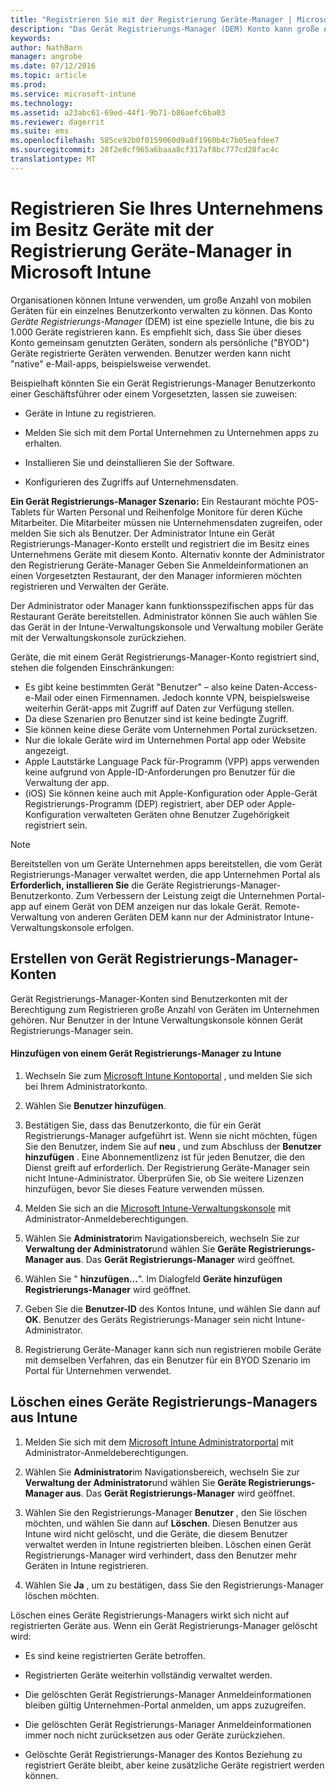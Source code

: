 ```yaml
---
title: "Registrieren Sie mit der Registrierung Geräte-Manager | Microsoft Intune"
description: "Das Gerät Registrierungs-Manager (DEM) Konto kann große Anzahl von freigegebenen, Ihres Unternehmens im Besitz eines mobilen Geräten mit eines einzelnen Benutzerkontos verwalten."
keywords: 
author: NathBarn
manager: angrobe
ms.date: 07/12/2016
ms.topic: article
ms.prod: 
ms.service: microsoft-intune
ms.technology: 
ms.assetid: a23abc61-69ed-44f1-9b71-b86aefc6ba03
ms.reviewer: dagerrit
ms.suite: ems
ms.openlocfilehash: 585ce92b0f0159060d9a8f1960b4c7b05eafdee7
ms.sourcegitcommit: 28f2e8cf965a6baaa8cf317af8bc777cd28fac4c
translationtype: MT
---
```

# Registrieren Sie Ihres Unternehmens im Besitz Geräte mit der Registrierung Geräte-Manager in Microsoft Intune
Organisationen können Intune verwenden, um große Anzahl von mobilen Geräten für ein einzelnes Benutzerkonto verwalten zu können. Das Konto *Geräte Registrierungs-Manager* (DEM) ist eine spezielle Intune, die bis zu 1.000 Geräte registrieren kann. Es empfiehlt sich, dass Sie über dieses Konto gemeinsam genutzten Geräten, sondern als persönliche ("BYOD") Geräte registrierte Geräten verwenden. Benutzer werden kann nicht "native" e-Mail-apps, beispielsweise verwendet.

Beispielhaft könnten Sie ein Gerät Registrierungs-Manager Benutzerkonto einer Geschäftsführer oder einem Vorgesetzten, lassen sie zuweisen:

-   Geräte in Intune zu registrieren.

-   Melden Sie sich mit dem Portal Unternehmen zu Unternehmen apps zu erhalten.

-   Installieren Sie und deinstallieren Sie der Software.

-   Konfigurieren des Zugriffs auf Unternehmensdaten.


**Ein Gerät Registrierungs-Manager Szenario:** Ein Restaurant möchte POS-Tablets für Warten Personal und Reihenfolge Monitore für deren Küche Mitarbeiter. Die Mitarbeiter müssen nie Unternehmensdaten zugreifen, oder melden Sie sich als Benutzer. Der Administrator Intune ein Gerät Registrierungs-Manager-Konto erstellt und registriert die im Besitz eines Unternehmens Geräte mit diesem Konto. Alternativ konnte der Administrator den Registrierung Geräte-Manager Geben Sie Anmeldeinformationen an einen Vorgesetzten Restaurant, der den Manager informieren möchten registrieren und Verwalten der Geräte.

Der Administrator oder Manager kann funktionsspezifischen apps für das Restaurant Geräte bereitstellen. Administrator können Sie auch wählen Sie das Gerät in der Intune-Verwaltungskonsole und Verwaltung mobiler Geräte mit der Verwaltungskonsole zurückziehen.

Geräte, die mit einem Gerät Registrierungs-Manager-Konto registriert sind, stehen die folgenden Einschränkungen:
  - Es gibt keine bestimmten Gerät "Benutzer" – also keine Daten-Access-e-Mail oder einen Firmennamen. Jedoch konnte VPN, beispielsweise weiterhin Gerät-apps mit Zugriff auf Daten zur Verfügung stellen.
  - Da diese Szenarien pro Benutzer sind ist keine bedingte Zugriff.
  - Sie können keine diese Geräte vom Unternehmen Portal zurücksetzen.
  - Nur die lokale Geräte wird im Unternehmen Portal app oder Website angezeigt.
  - Apple Lautstärke Language Pack für-Programm (VPP) apps verwenden keine aufgrund von Apple-ID-Anforderungen pro Benutzer für die Verwaltung der app.
  - (iOS) Sie können keine auch mit Apple-Konfiguration oder Apple-Gerät Registrierungs-Programm (DEP) registriert, aber DEP oder Apple-Konfiguration verwalteten Geräten ohne Benutzer Zugehörigkeit registriert sein.

> [!NOTE]
> Bereitstellen von um Geräte Unternehmen apps bereitstellen, die vom Gerät Registrierungs-Manager verwaltet werden, die app Unternehmen Portal als **Erforderlich, installieren Sie** die Geräte Registrierungs-Manager-Benutzerkonto.
> Zum Verbessern der Leistung zeigt die Unternehmen Portal-app auf einem Gerät von DEM anzeigen nur das lokale Gerät. Remote-Verwaltung von anderen Geräten DEM kann nur der Administrator Intune-Verwaltungskonsole erfolgen.

## Erstellen von Gerät Registrierungs-Manager-Konten
Gerät Registrierungs-Manager-Konten sind Benutzerkonten mit der Berechtigung zum Registrieren große Anzahl von Geräten im Unternehmen gehören. Nur Benutzer in der Intune Verwaltungskonsole können Gerät Registrierungs-Manager sein.

#### Hinzufügen von einem Gerät Registrierungs-Manager zu Intune

1.  Wechseln Sie zum [Microsoft Intune Kontoportal](http://go.microsoft.com/fwlink/?LinkId=698854) , und melden Sie sich bei Ihrem Administratorkonto.

2.  Wählen Sie **Benutzer hinzufügen**.

3.  Bestätigen Sie, dass das Benutzerkonto, die für ein Gerät Registrierungs-Manager aufgeführt ist. Wenn sie nicht möchten, fügen Sie den Benutzer, indem Sie auf **neu** , und zum Abschluss der **Benutzer hinzufügen** . Eine Abonnementlizenz ist für jeden Benutzer, die den Dienst greift auf erforderlich. Der Registrierung Geräte-Manager sein nicht Intune-Administrator. Überprüfen Sie, ob Sie weitere Lizenzen hinzufügen, bevor Sie dieses Feature verwenden müssen.

4.  Melden Sie sich an die [Microsoft Intune-Verwaltungskonsole](http://manage.microsoft.com) mit Administrator-Anmeldeberechtigungen.

5.  Wählen Sie **Administrator**im Navigationsbereich, wechseln Sie zur **Verwaltung der Administrator**und wählen Sie **Geräte Registrierungs-Manager aus**. Das **Gerät Registrierungs-Manager** wird geöffnet.

6.  Wählen Sie " **hinzufügen...**". Im Dialogfeld **Geräte hinzufügen Registrierungs-Manager** wird geöffnet.

7.  Geben Sie die **Benutzer-ID** des Kontos Intune, und wählen Sie dann auf **OK**. Benutzer des Geräts Registrierungs-Manager sein nicht Intune-Administrator.

8.  Registrierung Geräte-Manager kann sich nun registrieren mobile Geräte mit demselben Verfahren, das ein Benutzer für ein BYOD Szenario im Portal für Unternehmen verwendet.

## Löschen eines Geräte Registrierungs-Managers aus Intune

1.  Melden Sie sich mit dem [Microsoft Intune Administratorportal](http://manage.microsoft.com) mit Administrator-Anmeldeberechtigungen.

2.  Wählen Sie **Administrator**im Navigationsbereich, wechseln Sie zur **Verwaltung der Administrator**und wählen Sie **Geräte Registrierungs-Manager aus**. Das **Gerät Registrierungs-Manager** wird geöffnet.

3.  Wählen Sie den Registrierungs-Manager **Benutzer** , den Sie löschen möchten, und wählen Sie dann auf **Löschen**. Diesen Benutzer aus Intune wird nicht gelöscht, und die Geräte, die diesem Benutzer verwaltet werden in Intune registrierten bleiben. Löschen einen Gerät Registrierungs-Manager wird verhindert, dass den Benutzer mehr Geräten in Intune registrieren.

4.  Wählen Sie **Ja** , um zu bestätigen, dass Sie den Registrierungs-Manager löschen möchten.

Löschen eines Geräte Registrierungs-Managers wirkt sich nicht auf registrierten Geräte aus. Wenn ein Gerät Registrierungs-Manager gelöscht wird:

-   Es sind keine registrierten Geräte betroffen.

-   Registrierten Geräte weiterhin vollständig verwaltet werden.

-   Die gelöschten Gerät Registrierungs-Manager Anmeldeinformationen bleiben gültig Unternehmen-Portal anmelden, um apps zuzugreifen.

-   Die gelöschten Gerät Registrierungs-Manager Anmeldeinformationen immer noch nicht zurücksetzen aus oder Geräte zurückziehen.

-   Gelöschte Gerät Registrierungs-Manager des Kontos Beziehung zu registriert Geräte bleibt, aber keine zusätzliche Geräte registriert werden können.
